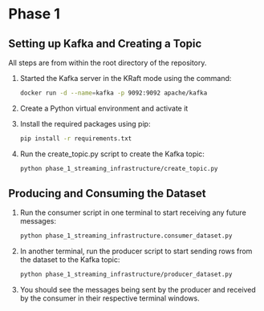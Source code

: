 # Phase 1

## Setting up Kafka and Creating a Topic

All steps are from within the root directory of the repository.

1. Started the Kafka server in the KRaft mode using the command:

   ```bash
   docker run -d --name=kafka -p 9092:9092 apache/kafka
   ```

2. Create a Python virtual environment and activate it
3. Install the required packages using pip:

   ```bash
   pip install -r requirements.txt
   ```

4. Run the create_topic.py script to create the Kafka topic:

   ```bash
   python phase_1_streaming_infrastructure/create_topic.py
   ```

## Producing and Consuming the Dataset

1. Run the consumer script in one terminal to start receiving any future messages:

   ```bash
   python phase_1_streaming_infrastructure.consumer_dataset.py
   ```

2. In another terminal, run the producer script to start sending rows from the dataset to the Kafka topic:

   ```bash
   python phase_1_streaming_infrastructure/producer_dataset.py
   ```

3. You should see the messages being sent by the producer and received by the consumer in their respective terminal windows.
